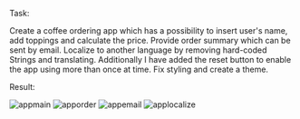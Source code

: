 Task:

Create a coffee ordering app which has a possibility to insert user's name, add toppings and calculate the price. 
Provide order summary which can be sent by email. 
Localize to another language by removing hard-coded Strings and translating.
Additionally I have added the reset button to enable the app using more than once at time.
Fix styling and create a theme.

Result:

![appmain](https://user-images.githubusercontent.com/33081355/50539672-bd412180-0b8c-11e9-8644-0c76955e41ce.jpg)
![apporder](https://user-images.githubusercontent.com/33081355/50539676-c6ca8980-0b8c-11e9-8168-daf518a6e60d.jpg)
![appemail](https://user-images.githubusercontent.com/33081355/50539677-cb8f3d80-0b8c-11e9-9e6a-0df4edcee234.jpg)
![applocalize](https://user-images.githubusercontent.com/33081355/50539678-cfbb5b00-0b8c-11e9-926e-bc34e90a82ea.jpg)
